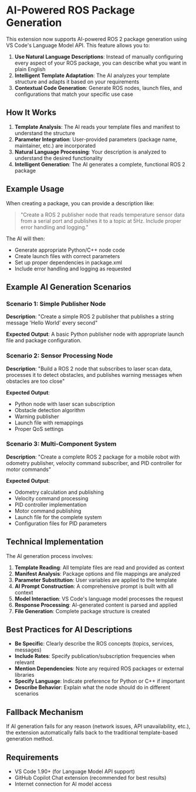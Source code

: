 # AI-Powered ROS Package Generation

This extension now supports AI-powered ROS 2 package generation using VS Code's Language Model API. This feature allows you to:

1. **Use Natural Language Descriptions**: Instead of manually configuring every aspect of your ROS package, you can describe what you want in plain English
2. **Intelligent Template Adaptation**: The AI analyzes your template structure and adapts it based on your requirements
3. **Contextual Code Generation**: Generate ROS nodes, launch files, and configurations that match your specific use case

## How It Works

1. **Template Analysis**: The AI reads your template files and manifest to understand the structure
2. **Parameter Integration**: User-provided parameters (package name, maintainer, etc.) are incorporated
3. **Natural Language Processing**: Your description is analyzed to understand the desired functionality
4. **Intelligent Generation**: The AI generates a complete, functional ROS 2 package

## Example Usage

When creating a package, you can provide a description like:

> "Create a ROS 2 publisher node that reads temperature sensor data from a serial port and publishes it to a topic at 5Hz. Include proper error handling and logging."

The AI will then:
- Generate appropriate Python/C++ node code
- Create launch files with correct parameters
- Set up proper dependencies in package.xml
- Include error handling and logging as requested

## Example AI Generation Scenarios

### Scenario 1: Simple Publisher Node
**Description**: "Create a simple ROS 2 publisher that publishes a string message 'Hello World' every second"

**Expected Output**: A basic Python publisher node with appropriate launch file and package configuration.

### Scenario 2: Sensor Processing Node
**Description**: "Build a ROS 2 node that subscribes to laser scan data, processes it to detect obstacles, and publishes warning messages when obstacles are too close"

**Expected Output**: 
- Python node with laser scan subscription
- Obstacle detection algorithm
- Warning publisher
- Launch file with remappings
- Proper QoS settings

### Scenario 3: Multi-Component System
**Description**: "Create a complete ROS 2 package for a mobile robot with odometry publisher, velocity command subscriber, and PID controller for motor commands"

**Expected Output**:
- Odometry calculation and publishing
- Velocity command processing
- PID controller implementation
- Motor command publishing
- Launch file for the complete system
- Configuration files for PID parameters

## Technical Implementation

The AI generation process involves:

1. **Template Reading**: All template files are read and provided as context
2. **Manifest Analysis**: Package options and file mappings are analyzed
3. **Parameter Substitution**: User variables are applied to the template
4. **AI Prompt Construction**: A comprehensive prompt is built with all context
5. **Model Interaction**: VS Code's language model processes the request
6. **Response Processing**: AI-generated content is parsed and applied
7. **File Generation**: Complete package structure is created

## Best Practices for AI Descriptions

- **Be Specific**: Clearly describe the ROS concepts (topics, services, messages)
- **Include Rates**: Specify publication/subscription frequencies when relevant
- **Mention Dependencies**: Note any required ROS packages or external libraries
- **Specify Language**: Indicate preference for Python or C++ if important
- **Describe Behavior**: Explain what the node should do in different scenarios

## Fallback Mechanism

If AI generation fails for any reason (network issues, API unavailability, etc.), the extension automatically falls back to the traditional template-based generation method.

## Requirements

- VS Code 1.90+ (for Language Model API support)
- GitHub Copilot Chat extension (recommended for best results)
- Internet connection for AI model access